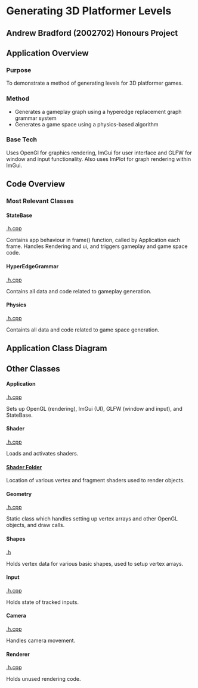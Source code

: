 # Generating 3D Platformer Levels
## Andrew Bradford (2002702) Honours Project

## Application Overview

### Purpose

To demonstrate a method of generating levels for 3D platformer games.

### Method

 - Generates a gameplay graph using a hyperedge replacement graph grammar system
 - Generates a game space using a physics-based algorithm

### Base Tech

Uses OpenGl for graphics rendering, ImGui for user interface and GLFW for window and input functionality. Also uses ImPlot for graph rendering within ImGui.

## Code Overview

### Most Relevant Classes


#### StateBase
[.h](https://github.com/AndrewBradford/BaseApplication/blob/master/BaseApplication/BaseApplication/StateBase.h)[.cpp](https://github.com/AndrewBradford/BaseApplication/blob/master/BaseApplication/BaseApplication/StateBase.cpp)

Contains app behaviour in frame() function, called by Application each frame. Handles Rendering and ui, and triggers gameplay and game space code.

#### HyperEdgeGrammar
[.h](https://github.com/AndrewBradford/BaseApplication/blob/master/BaseApplication/BaseApplication/HyperEdgeGrammar.h)[.cpp](https://github.com/AndrewBradford/BaseApplication/blob/master/BaseApplication/BaseApplication/HyperEdgeGrammar.cpp)

Contains all data and code related to gameplay generation.

#### Physics
[.h](https://github.com/AndrewBradford/BaseApplication/blob/master/BaseApplication/BaseApplication/Physics.h)[.cpp](https://github.com/AndrewBradford/BaseApplication/blob/master/BaseApplication/BaseApplication/Physics.cpp)

Containts all data and code related to game space generation.

## Application Class Diagram



## Other Classes

#### Application
[.h](https://github.com/AndrewBradford/BaseApplication/blob/master/BaseApplication/BaseApplication/Application.h)[.cpp](https://github.com/AndrewBradford/BaseApplication/blob/master/BaseApplication/BaseApplication/Application.cpp)

Sets up OpenGL (rendering), ImGui (UI), GLFW (window and input), and StateBase.

#### Shader
[.h](https://github.com/AndrewBradford/BaseApplication/blob/master/BaseApplication/BaseApplication/Shader.h)[.cpp](https://github.com/AndrewBradford/BaseApplication/blob/master/BaseApplication/BaseApplication/Shader.cpp)

Loads and activates shaders.

#### [Shader Folder](https://github.com/AndrewBradford/BaseApplication/tree/master/BaseApplication/BaseApplication/shaders)

Location of various vertex and fragment shaders used to render objects.

#### Geometry
[.h](https://github.com/AndrewBradford/BaseApplication/blob/master/BaseApplication/BaseApplication/Geometry.h)[.cpp](https://github.com/AndrewBradford/BaseApplication/blob/master/BaseApplication/BaseApplication/Geometry.cpp)

Static class which handles setting up vertex arrays and other OpenGL objects, and draw calls.

#### Shapes
[.h](https://github.com/AndrewBradford/BaseApplication/blob/master/BaseApplication/BaseApplication/Shapes.h)

Holds vertex data for various basic shapes, used to setup vertex arrays.

#### Input
[.h](https://github.com/AndrewBradford/BaseApplication/blob/master/BaseApplication/BaseApplication/Input.h)[.cpp](https://github.com/AndrewBradford/BaseApplication/blob/master/BaseApplication/BaseApplication/Input.cpp)

Holds state of tracked inputs.

#### Camera
[.h](https://github.com/AndrewBradford/BaseApplication/blob/master/BaseApplication/BaseApplication/Camera.h)[.cpp](https://github.com/AndrewBradford/BaseApplication/blob/master/BaseApplication/BaseApplication/Camera.cpp)

Handles camera movement.

#### Renderer
[.h](https://github.com/AndrewBradford/BaseApplication/blob/master/BaseApplication/BaseApplication/Renderer.h)[.cpp](https://github.com/AndrewBradford/BaseApplication/blob/master/BaseApplication/BaseApplication/Renderer.cpp)

Holds unused rendering code.







